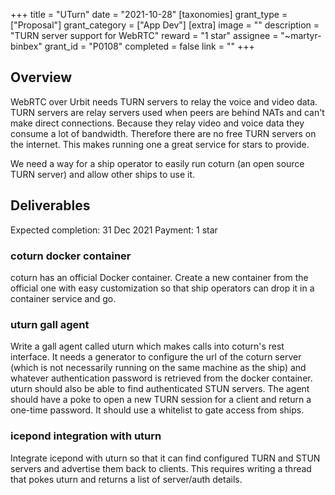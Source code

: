 +++
title = "UTurn"
date = "2021-10-28"
[taxonomies]
grant_type = ["Proposal"]
grant_category = ["App Dev"]
[extra]
image = ""
description = "TURN server support for WebRTC"
reward = "1 star"
assignee = "~martyr-binbex"
grant_id = "P0108"
completed = false
link = ""
+++

## Overview

WebRTC over Urbit needs TURN servers to relay the voice and video data. TURN servers are relay servers used when peers are behind NATs and can't make direct connections. Because they relay video and voice data they consume a lot of bandwidth. Therefore there are no free TURN servers on the internet. This makes running one a great service for stars to provide.

We need a way for a ship operator to easily run coturn (an open source TURN server) and allow other ships to use it.

## Deliverables

Expected completion: 31 Dec 2021
Payment: 1 star

### coturn docker container

coturn has an official Docker container. Create a new container from the official one with easy customization so that ship operators can drop it in a container service and go.

### uturn gall agent

Write a gall agent called uturn which makes calls into coturn's rest interface. It needs a generator to configure the url of the coturn server (which is not necessarily running on the same machine as the ship) and whatever authentication password is retrieved from the docker container. uturn should also be able to find authenticated STUN servers. The agent should have a poke to open a new TURN session for a client and return a one-time password. It should use a whitelist to gate access from ships.

### icepond integration with uturn

Integrate icepond with uturn so that it can find configured TURN and STUN servers and advertise them back to clients. This requires writing a thread that pokes uturn and returns a list of server/auth details.
